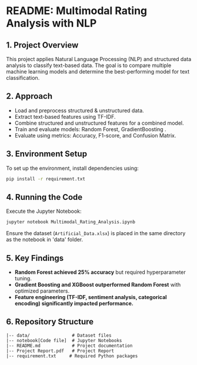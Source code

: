 # README: Multimodal Rating Analysis with NLP

## 1. Project Overview

This project applies Natural Language Processing (NLP) and structured data analysis to classify text-based data. The goal is to compare multiple machine learning models and determine the best-performing model for text classification.

## 2. Approach

- Load and preprocess structured & unstructured data.
- Extract text-based features using TF-IDF.
- Combine structured and unstructured features for a combined model.
- Train and evaluate models: Random Forest, GradientBoosting .
- Evaluate using metrics: Accuracy, F1-score, and Confusion Matrix.

## 3. Environment Setup

To set up the environment, install dependencies using:

```bash
pip install -r requirement.txt

```

## 4. Running the Code

Execute the Jupyter Notebook:

```bash
jupyter notebook Multimodal_Rating_Analysis.ipynb
```

Ensure the dataset (`Artificial_Data.xlsx`) is placed in the same directory as the notebook in 'data' folder.

## 5. Key Findings

- **Random Forest achieved 25% accuracy** but required hyperparameter tuning.
- **Gradient Boosting and XGBoost outperformed Random Forest** with optimized parameters.
- **Feature engineering (TF-IDF, sentiment analysis, categorical encoding) significantly impacted performance.**

## 6. Repository Structure

```
|-- data/                # Dataset files
|-- notebook[Code file]  # Jupyter Notebooks
|-- README.md            # Project documentation
|-- Project Report.pdf   # Project Report 
|-- requirement.txt     # Required Python packages
```


